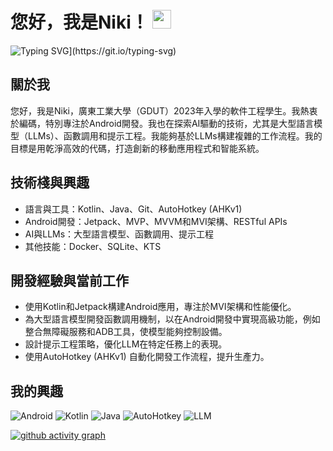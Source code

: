 # 您好，我是Niki！ <img src="https://media.giphy.com/media/hvRJCLFzcasrR4ia7z/giphy.gif" width="30">

![Typing SVG](https://readme-typing-svg.demolab.com/?font=Exo+2&size=22&pause=1000&width=435&lines=Welcome+to+my+GitHub+profile!)](https://git.io/typing-svg)

## 關於我

您好，我是Niki，廣東工業大學（GDUT）2023年入學的軟件工程學生。我熱衷於編碼，特別專注於Android開發。我也在探索AI驅動的技術，尤其是大型語言模型（LLMs）、函數調用和提示工程。我能夠基於LLMs構建複雜的工作流程。我的目標是用乾淨高效的代碼，打造創新的移動應用程式和智能系統。

## 技術棧與興趣

- 語言與工具：Kotlin、Java、Git、AutoHotkey (AHKv1)
- Android開發：Jetpack、MVP、MVVM和MVI架構、RESTful APIs
- AI與LLMs：大型語言模型、函數調用、提示工程
- 其他技能：Docker、SQLite、KTS

## 開發經驗與當前工作

- 使用Kotlin和Jetpack構建Android應用，專注於MVI架構和性能優化。
- 為大型語言模型開發函數調用機制，以在Android開發中實現高級功能，例如整合無障礙服務和ADB工具，使模型能夠控制設備。
- 設計提示工程策略，優化LLM在特定任務上的表現。
- 使用AutoHotkey (AHKv1) 自動化開發工作流程，提升生產力。

## 我的興趣

![Android](https://img.shields.io/badge/Android-3DDC84?style=for-the-badge&logo=android&logoColor=white)
![Kotlin](https://img.shields.io/badge/Kotlin-7F52FF?style=for-the-badge&logo=kotlin&logoColor=white)
![Java](https://img.shields.io/badge/java-%23ED8B00.svg?style=for-the-badge&logo=openjdk&logoColor=white)
![AutoHotkey](https://img.shields.io/badge/AutoHotkey%20v1-334455?style=for-the-badge&logo=autohotkey&logoColor=white)
![LLM](https://img.shields.io/badge/LLM-007ACC?style=for-the-badge&logo=ai&logoColor=white)

[![github activity graph](https://github-readme-activity-graph.vercel.app/graph?username=denclint86&bg_color=ffffff&color=9e4c98&line=9992f7&point=1e6794&area=true&hide_border=true)](https://github.com/ashutosh00710/github-readme-activity-graph)